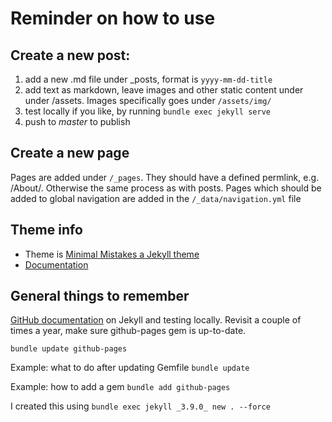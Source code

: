 # Reminder on how to use

## Create a new post:

1. add a new .md file under _posts, format is `yyyy-mm-dd-title`
2. add text as markdown, leave images and other static content under under /assets. Images specifically goes under `/assets/img/`
3. test locally if you like, by running `bundle exec jekyll serve`
4. push to *master* to publish

## Create a new page

Pages are added under `/_pages`. They should have a defined permlink, e.g. /About/. Otherwise the same process as with posts. Pages which should be added to global navigation are added in the `/_data/navigation.yml` file

## Theme info 

- Theme is [Minimal Mistakes a Jekyll theme](https://mmistakes.github.io/minimal-mistakes)
- [Documentation](https://mmistakes.github.io/minimal-mistakes/docs/configuration/)

## General things to remember

[GitHub documentation](https://docs.github.com/en/free-pro-team@latest/github/working-with-github-pages/testing-your-github-pages-site-locally-with-jekyll) on Jekyll and testing locally. Revisit a couple of times a year, make sure github-pages gem is up-to-date. 

`bundle update github-pages`

Example: what to do after updating Gemfile
`bundle update`

Example: how to add a gem
`bundle add github-pages`

I created this using 
`bundle exec jekyll _3.9.0_ new . --force`


